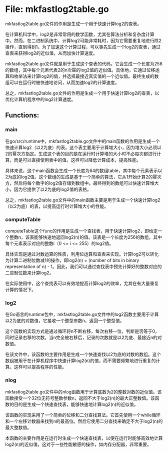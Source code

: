# File: mkfastlog2table.go

mkfastlog2table.go文件的作用是生成一个用于快速计算log2的查表。

在计算机科学中，log2是非常常用的数学函数，尤其在算法分析和复杂度计算中。然而，在二进制系统中，计算log2可能非常耗时，因为它需要重复地进行除2操作，直到得到1。为了加速这个计算过程，可以事先生成一个log2的查表，通过查表来获得log2的近似值，从而加快计算速度。

mkfastlog2table.go文件就是用于生成这个查表的代码。它会生成一个长度为256的数组，其中每个元素代表2的n次幂的log2值的近似值。具体地，它通过位移运算和枚举法来计算log2的值，并选择最接近真实值的一个近似值。最终生成的数组可以在运行时被快速地访问，从而加速log2的计算速度。

总之，mkfastlog2table.go文件的作用是生成一个用于快速计算log2的查表，以优化计算机程序中的log2计算速度。

## Functions:

### main

在go/src/runtime中，mkfastlog2table.go文件中的main函数的作用是生成一个快速计算log2（以2为底）的表。这个表主要用于计算堆大小，因为堆大小必须以2的幂次方指定。生成这个表的目的是在运行时计算堆的大小时不必每次都进行计算，而是可以直接使用表中的值。这样可以降低计算成本，提高性能。

具体来说，这个main函数会生成一个长度为64的数组table，其中每个元素表示以2为底的log2值。这个数组的生成是基于一个简单的算法，它从1开始计算2的幂次方，然后将每个数字的log2值存储到数组中。最终得到的数组可以快速计算堆大小，因为它提供了以2为底的log2值的表格。

总之，mkfastlog2table.go文件中的main函数主要是用于生成一个快速计算log2（以2为底）的表，以提高运行时计算堆大小的性能。



### computeTable

computeTable这个func的作用是生成一个查找表，用于快速计算log2，即给定一个整数n，该表能够快速地返回log2(n)的值。该表是一个长度为256的数组，其中每个元素表示对应的整数i（0 <= i <= 255）的log2值。

具体实现是通过对数运算的性质，利用位运算和查表来实现。计算log2可以转化为计算二进制位数减1的操作，即log2(n) = (number of bits in binary representation of n) - 1。因此，我们可以通过查找表中预先计算好的整数对应的二进制位数来计算log2。

在实际使用中，这个查找表可以有效地提高计算log2的效率，尤其在有大量重复计算的情况下。



### log2

在Go语言的runtime包中，mkfastlog2table.go文件中的log2函数主要用于计算以2为底的对数值，它接收一个整型参数n，返回一个整型值。

这个函数的实现方式是通过循环将n不断右移，每次右移一位，判断是否等于0，同时记录右移的次数。当n完全被右移后，记录的次数就是以2为底、最接近n的对数值。

在该文件中，该函数的主要作用是生成一个快速查找以2为底的对数的数组。这个数组被用于在计算机程序中快速计算log2(n)的值，而不需要频繁地进行重复的计算。这样可以提高程序的性能。



### nlog

mkfastlog2table.go文件中的nlog函数用于计算底数为2的整数对数的近似值。该函数接受一个32位无符号整数参数n，返回不大于log2(n)的最大正整数值。该函数的目的是生成一个快速查找表，能够快速地计算log2(n)的近似值。

该函数的实现采用了一个简单的位移和二分查找算法。它首先使用一个while循环和一个左移计数器来找到n的最高位。然后它使用二分查找来确定不大于log2(n)的最大整数值。

本函数的主要作用是在运行时生成一个快速查找表，以便在运行时能够高效地计算log2(n)的近似值。这对于一些性能敏感的操作，如内存分配器，非常重要。



